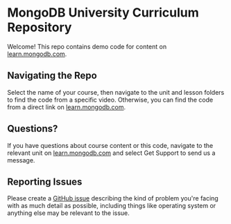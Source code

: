 # MongoDB University Curriculum Repository
Welcome! This repo contains demo code for content on [learn.mongodb.com](https://learn.mongodb.com/). 

## Navigating the Repo
Select the name of your course, then navigate to the unit and lesson folders to find the code from a specific video. Otherwise, you can find the code from a direct link on [learn.mongodb.com](https://learn.mongodb.com/). 

## Questions?
If you have questions about course content or this code, navigate to the relevant unit on [learn.mongodb.com](https://learn.mongodb.com/) and select Get Support to send us a message.

## Reporting Issues
Please create a [GitHub issue](https://github.com/mongodb-university/curriculum/issues/new?assignees=&labels=&projects=&template=bug_report.md&title=) describing the kind of problem you're facing with as much detail as possible, including things like operating system or anything else may be relevant to the issue.
